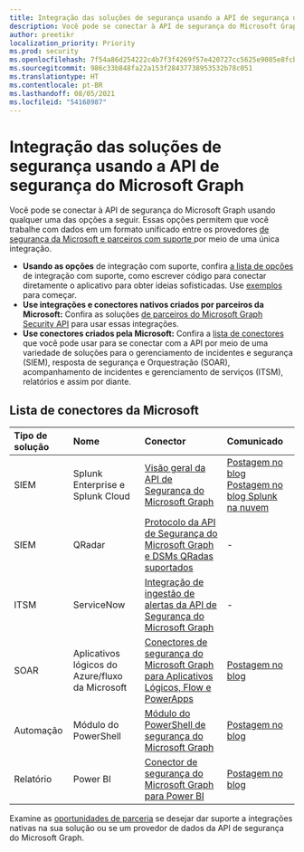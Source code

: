 ```yaml
---
title: Integração das soluções de segurança usando a API de segurança do Microsoft Graph
description: Você pode se conectar à API de segurança do Microsoft Graph usando qualquer uma das opções descritas neste artigo. Essas opções permitem que você trabalhe com dados em um formato unificado entre os provedores de segurança da Microsoft e parceiros com suporte por meio de uma única integração.
author: preetikr
localization_priority: Priority
ms.prod: security
ms.openlocfilehash: 7f54a86d254222c4b7f3f4269f57e420727cc5625e9085e8fcbab506dd943028
ms.sourcegitcommit: 986c33b848fa22a153f28437738953532b78c051
ms.translationtype: HT
ms.contentlocale: pt-BR
ms.lasthandoff: 08/05/2021
ms.locfileid: "54168987"
---
```

# <a name="security-solution-integrations-using-the-microsoft-graph-security-api"></a>Integração das soluções de segurança usando a API de segurança do Microsoft Graph

Você pode se conectar à API de segurança do Microsoft Graph usando qualquer uma das opções a seguir. Essas opções permitem que você trabalhe com dados em um formato unificado entre os provedores [de segurança da Microsoft e parceiros com suporte ](/graph/api/resources/security-api-overview#alerts) por meio de uma única integração.

- **Usando as opções** de integração com suporte, confira [a lista de opções](./security-concept-overview.md#why-use-the-microsoft-graph-security-api) de integração com suporte, como escrever código para conectar diretamente o aplicativo para obter ideias sofisticadas. Use [exemplos](https://aka.ms/graphsecurityapicode) para começar.
- **Use integrações e conectores nativos criados por parceiros da Microsoft:** Confira as soluções [de parceiros do Microsoft Graph Security API](https://aka.ms/graphsecuritypartnerships) para usar essas integrações.  
- **Use conectores criados pela Microsoft:** Confira a [ lista de conectores](#list-of-connectors-from-microsoft) que você pode usar para se conectar com a API por meio de uma variedade de soluções para o gerenciamento de incidentes e segurança (SIEM), resposta de segurança e Orquestração (SOAR), acompanhamento de incidentes e gerenciamento de serviços (ITSM), relatórios e assim por diante.  

## <a name="list-of-connectors-from-microsoft"></a>Lista de conectores da Microsoft

| Tipo de solução | Nome | Conector | Comunicado |
|:-----|:--------|:--------|:----------|
| SIEM |Splunk Enterprise e Splunk Cloud|[Visão geral da API de Segurança do Microsoft Graph](https://aka.ms/graphsecuritysplunkaddon) | [Postagem no blog](https://aka.ms/graphsecuritysplunkaddonblogpost)<br>[Postagem no blog Splunk na nuvem](https://aka.ms/graphsecuritysplunkcloudblogpost)|
| SIEM |QRadar|[Protocolo da API de Segurança do Microsoft Graph e DSMs QRadas suportados](https://www.ibm.com/support/knowledgecenter/SS42VS_DSM/com.ibm.dsm.doc/c_logsource_Microsoft_Graph_Security_protocol.html)| - |
| ITSM |ServiceNow|[Integração de ingestão de alertas da API de Segurança do Microsoft Graph](https://docs.servicenow.com/bundle/orlando-security-management/page/product/secops-integration-sir/secops-integration-ms-graph/concept/ms-graph-about.html)| - |
| SOAR | Aplicativos lógicos do Azure/fluxo da Microsoft | [Conectores de segurança do Microsoft Graph para Aplicativos Lógicos, Flow e PowerApps](/azure/connectors/connectors-integrate-security-operations-create-api-microsoft-graph-security) | [Postagem no blog](https://aka.ms/graphsecurityconnectorsblogpost) |
| Automação | Módulo do PowerShell | [Módulo do PowerShell de segurança do Microsoft Graph](https://aka.ms/graphsecuritypowershellmodule) | [Postagem no blog](https://aka.ms/graphsecuritypowershellmodulepost) |
| Relatório | Power BI | [Conector de segurança do Microsoft Graph para Power BI](/power-bi/connect-data/desktop-connect-graph-security) | [Postagem no blog](https://aka.ms/graphsecuritypowerbiconnectorblogpost) |

Examine as [oportunidades de parceria](./security-partner-overview.md) se desejar dar suporte a integrações nativas na sua solução ou se um provedor de dados da API de segurança do Microsoft Graph.
